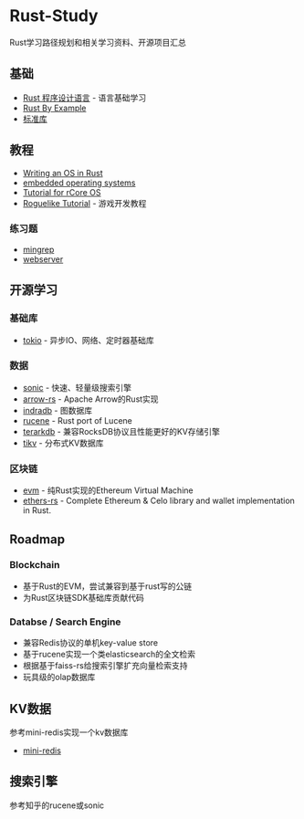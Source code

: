 # Rust-Study
Rust学习路径规划和相关学习资料、开源项目汇总

## 基础
- [Rust 程序设计语言](https://kaisery.github.io/trpl-zh-cn/title-page.html) - 语言基础学习
- [Rust By Example](https://rustwiki.org/zh-CN/rust-by-example)
- [标准库](https://doc.rust-lang.org/std/all.html)

## 教程
- [Writing an OS in Rust](https://os.phil-opp.com/)
- [embedded operating systems](https://github.com/dddrrreee/cs140e-20win/)
- [Tutorial for rCore OS](https://github.com/rcore-os/rCore-Tutorial)
- [Roguelike Tutorial](https://bfnightly.bracketproductions.com/rustbook/chapter_0.html) - 游戏开发教程


### 练习题
- [mingrep](https://kaisery.github.io/trpl-zh-cn/ch12-00-an-io-project.html)
- [webserver](https://kaisery.github.io/trpl-zh-cn/ch20-00-final-project-a-web-server.html)

## 开源学习

### 基础库
- [tokio](https://github.com/tokio-rs/tokio) - 异步IO、网络、定时器基础库

### 数据
- [sonic](https://github.com/valeriansaliou/sonic) - 快速、轻量级搜索引擎
- [arrow-rs](https://github.com/apache/arrow-rs) - Apache Arrow的Rust实现
- [indradb](https://github.com/indradb/indradb) - 图数据库
- [rucene](https://github.com/zhihu/rucene) - Rust port of Lucene
- [terarkdb](https://github.com/bytedance/terarkdb) - 兼容RocksDB协议且性能更好的KV存储引擎
- [tikv](https://github.com/tikv/tikv) - 分布式KV数据库

### 区块链
- [evm](https://github.com/rust-blockchain/evm) - 纯Rust实现的Ethereum Virtual Machine
- [ethers-rs](https://github.com/gakonst/ethers-rs) - Complete Ethereum & Celo library and wallet implementation in Rust.

## Roadmap

### Blockchain
- 基于Rust的EVM，尝试兼容到基于rust写的公链
- 为Rust区块链SDK基础库贡献代码

### Databse / Search Engine
- 兼容Redis协议的单机key-value store
- 基于rucene实现一个类elasticsearch的全文检索
- 根据基于faiss-rs给搜索引擎扩充向量检索支持
- 玩具级的olap数据库

## KV数据
参考mini-redis实现一个kv数据库
- [mini-redis](https://github.com/tokio-rs/mini-redis)

## 搜索引擎
参考知乎的rucene或sonic
